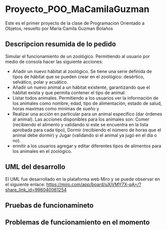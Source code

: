 # Proyecto_POO_MaCamilaGuzman
Este es el primer proyecto de la clase de Programacion Orientado a Objetos, resuelto por Maria Camila Guzman Bolaños
## Descripcion resumida de lo pedido
Simular el funcionamiento de un zoológico. Permitiendo al usuario por medio de consola hacer las siguiente acciones:
* Añadir un nuevo hábitat al zoológico. Se tiene una serie definida de tipos de hábitat que se pueden crear en el
zoológico: desértico, selvático, polar y acuático.
* Añadir un nuevo animal a un hábitat existente, garantizando que el hábitat exista y que permita contener el tipo de
animal. 
* Listar todos animales. Permitiendo a los usuarios ver la información de
los animales como nombre, edad, tipo de alimentación, estado de salud, horas maximas como minimas de sueño y  
* Realizar una acción en particular para un animal específico (dar órdenes al animal). Las acciones disponibles para los
animales son: Comer (recibiendo el alimento y validando si este se encuentra en la lista aprobada para cada tipo), 
Dormir (recibiendo el número de horas que el animal debe dormir) y Jugar (validando si el animal ya jugó en el día o no).
* ermitir a los usuarios agregar y editar diferentes tipos de alimentos para los animales en el zoológico. 
## UML del desarrollo 
El UML fue desarrollado en la plataforma web Miro y se puede observar en el siguiente enlace: https://miro.com/app/board/uXjVMY7X-qA=/?share_link_id=996040061254
## Pruebas de funcionamineto
## Problemas de funcionamiento en el momento
